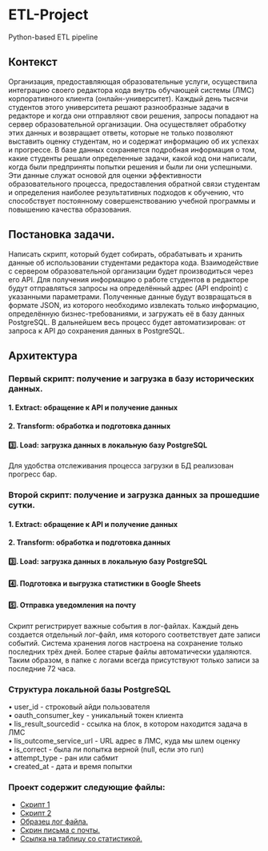 # ETL-Project
Python-based ETL pipeline

## Контекст
Организация, предоставляющая образовательные услуги, осуществила интеграцию своего редактора кода внутрь обучающей системы (ЛМС) корпоративного клиента (онлайн-университет). Каждый день тысячи студентов этого университета решают разнообразные задачи в редакторе и когда они отправляют свои решения, запросы попадают на сервер образовательной организации. Она осуществляет обработку этих данных и возвращает ответы, которые не только позволяют выставить оценку студентам, но и содержат информацию об их успехах и прогрессе. В базе данных сохраняется подробная информация о том, какие студенты решали определенные задачи, какой код они написали, когда были предприняты попытки решения и были ли они успешными. Эти данные служат основой для оценки эффективности образовательного процесса, предоставления обратной связи студентам и определения наиболее результативных подходов к обучению, что способствует постоянному совершенствованию учебной программы и повышению качества образования.

## Постановка задачи.
Написать скрипт, который будет собирать, обрабатывать и хранить данные об использовании студентами редактора кода. Взаимодействие с сервером образовательной организации будет производиться через его API. Для получения информацию о работе студентов в редакторе будут отправляться запросы на определённый адрес (API endpoint) с указанными параметрами. Полученные данные будут возвращаться в формате JSON, из которого необходимо извлекать только информацию, определённую бизнес-требованиями, и загружать её в базу данных PostgreSQL. В дальнейшем весь процесс будет автоматизирован: от запроса к API до сохранения данных в PostgreSQL.

## Архитектура

### Первый скрипт: получение и загрузка в базу исторических данных.
#### 1️. Extract: обращение к API и получение данных
#### 2️. Transform: обработка и подготовка данных 
#### 3️⃣. Load: загрузка данных в локальную базу PostgreSQL

Для удобства отслеживания процесса загрузки в БД реализован прогресс бар.

### Второй скрипт: получение и загрузка данных за прошедшие сутки. 
#### 1️. Extract: обращение к API и получение данных
#### 2️. Transform: обработка и подготовка данных 
#### 3️⃣. Load: загрузка данных в локальную базу PostgreSQL
#### 4️⃣. Подготовка и выгрузка статистики в Google Sheets
#### 5️⃣. Отправка уведомления на почту

Скрипт регистрирует важные события в лог-файлах. Каждый день создается отдельный лог-файл, имя которого соответствует дате записи событий. Система хранения логов настроена на сохранение только последних трёх дней. Более старые файлы автоматически удаляются. Таким образом, в папке с логами всегда присутствуют только записи за последние 72 часа.

### Структура локальной базы PostgreSQL  
•	user_id - строковый айди пользователя  
•	oauth_consumer_key - уникальный токен клиента  
•	lis_result_sourcedid - ссылка на блок, в котором находится задача в ЛМС  
•	lis_outcome_service_url - URL адрес в ЛМС, куда мы шлем оценку  
•	is_correct - была ли попытка верной (null, если это run)  
•	attempt_type - ран или сабмит  
•	created_at - дата и время попытки  

### Проект содержит следующие файлы:  
- [Скрипт 1](https://github.com/Advantl/ETL-Project/blob/main/etl_script_1.ipynb)
- [Скрипт 2](https://github.com/Advantl/ETL-Project/blob/main/etl_script_2.ipynb)
- [Образец лог файла.](https://github.com/Advantl/ETL-Project/blob/main/2025-07-24.log)
- [Скрин письма с почты.](https://github.com/Advantl/ETL-Project/blob/main/email_screenshot.jpg)
- [Ссылка на таблицу со статистикой.](https://docs.google.com/spreadsheets/d/1GWKQpj-kJ57ex0s7TYY4-zDh_P4BMtq5UXcl-qUl6mE/edit?gid=1320758862#gid=1320758862)
